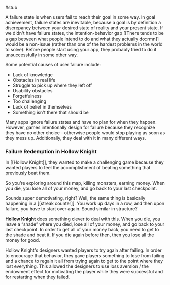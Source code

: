 #stub 

A failure state is when users fail to reach their goal in some way. In goal achievement, failure states are inevitable, because a goal is by definition a discrepancy between your desired state of reality and your present state. If we didn't have failure states, the intention-behavior gap [[There tends to be a gap between what people intend to do and what they actually do::rmn]] would be a non-issue (rather than one of the hardest problems in the world to solve). Before people start using your app, they probably tried to do it unsuccessfully in some other way.

Some potential causes of user failure include:
* Lack of knowledge
* Obstacles in real life
* Struggle to pick up where they left off
* Usability obstacles
* Forgetfulness
* Too challenging
* Lack of belief in themselves
* Something isn't there that should be

Many apps ignore failure states and have no plan for when they happen. However, games intentionally design for failure because they recognize they have no other choice - otherwise people would stop playing as soon as they mess up. Additionally, they deal with it in many different ways.

### Failure Redemption in Hollow Knight

In [[Hollow Knight]], they wanted to make a challenging game because they wanted players to feel the accomplishment of beating something that previously beat them. 

So you’re exploring around this map, killing monsters, earning money. When you die, you lose all of your money, and go back to your last checkpoint.

Sounds super demotivating, right?  Well, the same thing is basically happening in a [[streak counter]].  You work up days in a row, and then upon failure, you have to start over again.  Sound similar in structure?

**Hollow Knight** does something clever to deal with this.  When you die, you leave a “shade” where you died, lose all of your money, and go back to your last checkpoint.  In order to get all of your money back, you need to get to the shade and beat it.  If you die again before then, then you lose all the money for good.

Hollow Knight's designers wanted players to try again after failing. In order to encourage that behavior, they gave players something to lose from failing and a chance to regain it all from trying again to get to the point where they lost everything. This allowed the designers to use loss aversion / the endowment effect for motivating the player while they were successful and for restarting when they failed.